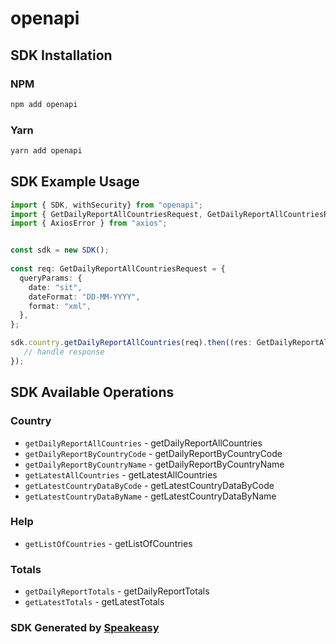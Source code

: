# openapi

<!-- Start SDK Installation -->
## SDK Installation

### NPM

```bash
npm add openapi
```

### Yarn

```bash
yarn add openapi
```
<!-- End SDK Installation -->

## SDK Example Usage
<!-- Start SDK Example Usage -->
```typescript
import { SDK, withSecurity} from "openapi";
import { GetDailyReportAllCountriesRequest, GetDailyReportAllCountriesResponse } from "openapi/src/sdk/models/operations";
import { AxiosError } from "axios";


const sdk = new SDK();
    
const req: GetDailyReportAllCountriesRequest = {
  queryParams: {
    date: "sit",
    dateFormat: "DD-MM-YYYY",
    format: "xml",
  },
};

sdk.country.getDailyReportAllCountries(req).then((res: GetDailyReportAllCountriesResponse | AxiosError) => {
   // handle response
});
```
<!-- End SDK Example Usage -->

<!-- Start SDK Available Operations -->
## SDK Available Operations

### Country

* `getDailyReportAllCountries` - getDailyReportAllCountries
* `getDailyReportByCountryCode` - getDailyReportByCountryCode
* `getDailyReportByCountryName` - getDailyReportByCountryName
* `getLatestAllCountries` - getLatestAllCountries
* `getLatestCountryDataByCode` - getLatestCountryDataByCode
* `getLatestCountryDataByName` - getLatestCountryDataByName

### Help

* `getListOfCountries` - getListOfCountries

### Totals

* `getDailyReportTotals` - getDailyReportTotals
* `getLatestTotals` - getLatestTotals

<!-- End SDK Available Operations -->

### SDK Generated by [Speakeasy](https://docs.speakeasyapi.dev/docs/using-speakeasy/client-sdks)

